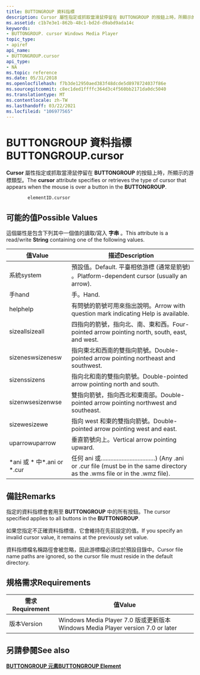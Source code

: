 ```yaml
---
title: BUTTONGROUP 資料指標
description: Cursor 屬性指定或抓取當滑鼠停留在 BUTTONGROUP 的按鈕上時，所顯示的游標類型。
ms.assetid: c1b7e3e1-862b-48c1-bd2d-d9abd9ada14c
keywords:
- BUTTONGROUP. cursor Windows Media Player
topic_type:
- apiref
api_name:
- BUTTONGROUP.cursor
api_type:
- NA
ms.topic: reference
ms.date: 05/31/2018
ms.openlocfilehash: f7b3de12950aed383f48dcde5d8978724037f86e
ms.sourcegitcommit: c8ec1ded1ffffc364d3c4f560bb2171da0dc5040
ms.translationtype: MT
ms.contentlocale: zh-TW
ms.lasthandoff: 03/22/2021
ms.locfileid: "106977565"
---
```

# <a name="buttongroupcursor"></a><span data-ttu-id="e7ad0-104">BUTTONGROUP 資料指標</span><span class="sxs-lookup"><span data-stu-id="e7ad0-104">BUTTONGROUP.cursor</span></span>

<span data-ttu-id="e7ad0-105">**Cursor** 屬性指定或抓取當滑鼠停留在 **BUTTONGROUP** 的按鈕上時，所顯示的游標類型。</span><span class="sxs-lookup"><span data-stu-id="e7ad0-105">The **cursor** attribute specifies or retrieves the type of cursor that appears when the mouse is over a button in the **BUTTONGROUP**.</span></span>

``` syntax
        elementID.cursor
```

## <a name="possible-values"></a><span data-ttu-id="e7ad0-106">可能的值</span><span class="sxs-lookup"><span data-stu-id="e7ad0-106">Possible Values</span></span>

<span data-ttu-id="e7ad0-107">這個屬性是包含下列其中一個值的讀取/寫入 **字串** 。</span><span class="sxs-lookup"><span data-stu-id="e7ad0-107">This attribute is a read/write **String** containing one of the following values.</span></span>



| <span data-ttu-id="e7ad0-108">值</span><span class="sxs-lookup"><span data-stu-id="e7ad0-108">Value</span></span>            | <span data-ttu-id="e7ad0-109">描述</span><span class="sxs-lookup"><span data-stu-id="e7ad0-109">Description</span></span>                                                                                 |
|------------------|---------------------------------------------------------------------------------------------|
| <span data-ttu-id="e7ad0-110">系統</span><span class="sxs-lookup"><span data-stu-id="e7ad0-110">system</span></span>           | <span data-ttu-id="e7ad0-111">預設值。</span><span class="sxs-lookup"><span data-stu-id="e7ad0-111">Default.</span></span> <span data-ttu-id="e7ad0-112">平臺相依游標 (通常是箭號) 。</span><span class="sxs-lookup"><span data-stu-id="e7ad0-112">Platform-dependent cursor (usually an arrow).</span></span>                                      |
| <span data-ttu-id="e7ad0-113">手</span><span class="sxs-lookup"><span data-stu-id="e7ad0-113">hand</span></span>             | <span data-ttu-id="e7ad0-114">手。</span><span class="sxs-lookup"><span data-stu-id="e7ad0-114">Hand.</span></span>                                                                                       |
| <span data-ttu-id="e7ad0-115">help</span><span class="sxs-lookup"><span data-stu-id="e7ad0-115">help</span></span>             | <span data-ttu-id="e7ad0-116">有問號的箭號可用來指出說明。</span><span class="sxs-lookup"><span data-stu-id="e7ad0-116">Arrow with question mark indicating Help is available.</span></span>                                      |
| <span data-ttu-id="e7ad0-117">sizeall</span><span class="sxs-lookup"><span data-stu-id="e7ad0-117">sizeall</span></span>          | <span data-ttu-id="e7ad0-118">四指向的箭號，指向北、南、東和西。</span><span class="sxs-lookup"><span data-stu-id="e7ad0-118">Four-pointed arrow pointing north, south, east, and west.</span></span>                                   |
| <span data-ttu-id="e7ad0-119">sizenesw</span><span class="sxs-lookup"><span data-stu-id="e7ad0-119">sizenesw</span></span>         | <span data-ttu-id="e7ad0-120">指向東北和西南的雙指向箭號。</span><span class="sxs-lookup"><span data-stu-id="e7ad0-120">Double-pointed arrow pointing northeast and southwest.</span></span>                                      |
| <span data-ttu-id="e7ad0-121">sizens</span><span class="sxs-lookup"><span data-stu-id="e7ad0-121">sizens</span></span>           | <span data-ttu-id="e7ad0-122">指向北和南的雙指向箭號。</span><span class="sxs-lookup"><span data-stu-id="e7ad0-122">Double-pointed arrow pointing north and south.</span></span>                                              |
| <span data-ttu-id="e7ad0-123">sizenwse</span><span class="sxs-lookup"><span data-stu-id="e7ad0-123">sizenwse</span></span>         | <span data-ttu-id="e7ad0-124">雙指向箭號，指向西北和東南部。</span><span class="sxs-lookup"><span data-stu-id="e7ad0-124">Double-pointed arrow pointing northwest and southeast.</span></span>                                      |
| <span data-ttu-id="e7ad0-125">sizewe</span><span class="sxs-lookup"><span data-stu-id="e7ad0-125">sizewe</span></span>           | <span data-ttu-id="e7ad0-126">指向 west 和東的雙指向箭號。</span><span class="sxs-lookup"><span data-stu-id="e7ad0-126">Double-pointed arrow pointing west and east.</span></span>                                                |
| <span data-ttu-id="e7ad0-127">uparrow</span><span class="sxs-lookup"><span data-stu-id="e7ad0-127">uparrow</span></span>          | <span data-ttu-id="e7ad0-128">垂直箭號向上。</span><span class="sxs-lookup"><span data-stu-id="e7ad0-128">Vertical arrow pointing upward.</span></span>                                                             |
| <span data-ttu-id="e7ad0-129">\*ani 或 \* 中</span><span class="sxs-lookup"><span data-stu-id="e7ad0-129">\*.ani or \*.cur</span></span> | <span data-ttu-id="e7ad0-130">任何 ani 或..................................)  (</span><span class="sxs-lookup"><span data-stu-id="e7ad0-130">Any .ani or .cur file (must be in the same directory as the .wms file or in the .wmz file).</span></span> |



 

## <a name="remarks"></a><span data-ttu-id="e7ad0-131">備註</span><span class="sxs-lookup"><span data-stu-id="e7ad0-131">Remarks</span></span>

<span data-ttu-id="e7ad0-132">指定的資料指標會套用至 **BUTTONGROUP** 中的所有按鈕。</span><span class="sxs-lookup"><span data-stu-id="e7ad0-132">The cursor specified applies to all buttons in the **BUTTONGROUP**.</span></span>

<span data-ttu-id="e7ad0-133">如果您指定不正確資料指標值，它會維持在先前設定的值。</span><span class="sxs-lookup"><span data-stu-id="e7ad0-133">If you specify an invalid cursor value, it remains at the previously set value.</span></span>

<span data-ttu-id="e7ad0-134">資料指標檔名稱路徑會被忽略，因此游標檔必須位於預設目錄中。</span><span class="sxs-lookup"><span data-stu-id="e7ad0-134">Cursor file name paths are ignored, so the cursor file must reside in the default directory.</span></span>

## <a name="requirements"></a><span data-ttu-id="e7ad0-135">規格需求</span><span class="sxs-lookup"><span data-stu-id="e7ad0-135">Requirements</span></span>



| <span data-ttu-id="e7ad0-136">需求</span><span class="sxs-lookup"><span data-stu-id="e7ad0-136">Requirement</span></span> | <span data-ttu-id="e7ad0-137">值</span><span class="sxs-lookup"><span data-stu-id="e7ad0-137">Value</span></span> |
|--------------------|------------------------------------------------------|
| <span data-ttu-id="e7ad0-138">版本</span><span class="sxs-lookup"><span data-stu-id="e7ad0-138">Version</span></span><br/> | <span data-ttu-id="e7ad0-139">Windows Media Player 7.0 版或更新版本</span><span class="sxs-lookup"><span data-stu-id="e7ad0-139">Windows Media Player version 7.0 or later</span></span><br/> |



## <a name="see-also"></a><span data-ttu-id="e7ad0-140">另請參閱</span><span class="sxs-lookup"><span data-stu-id="e7ad0-140">See also</span></span>

<dl> <dt>

[<span data-ttu-id="e7ad0-141">**BUTTONGROUP 元素**</span><span class="sxs-lookup"><span data-stu-id="e7ad0-141">**BUTTONGROUP Element**</span></span>](buttongroup-element.md)
</dt> </dl>

 

 





